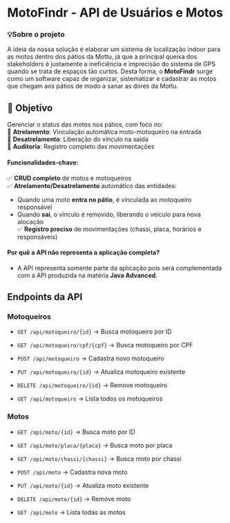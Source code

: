 # MotoFindr - API de Usuários e Motos
### 💡Sobre o projeto
A ideia da nossa solução é elaborar um sistema de localização indoor para as motos dentro dos pátios da Mottu, já que a principal queixa dos stakeholders é justamente a ineficiência e imprecisão do sistema de GPS quando se trata de espaços tão curtos.
Desta forma, o **MotoFindr** surge como um software capaz de organizar, sistematizar e cadastrar as motos que chegam aos pátios de modo a sanar as dores da Mottu.

## 🎯 Objetivo  
Gerenciar o status das motos nos pátios, com foco no:  
🔹 **Atrelamento**: Vinculação automática moto-motoqueiro na entrada  
🔹 **Desatrelamento**: Liberação do vínculo na saída  
🔹 **Auditoria**: Registro completo das movimentações  
#### Funcionalidades-chave:
✅  **CRUD completo**  de motos e motoqueiros  
✅  **Atrelamento/Desatrelamento**  automático das entidades:
-   Quando uma moto  **entra no pátio**, é vinculada ao motoqueiro responsável
-   Quando  **sai**, o vínculo é removido, liberando o veículo para nova alocação  
    ✅  **Registro preciso**  de movimentações (chassi, placa, horários e responsáveis)

#### Por quê a API não representa a aplicação completa?
- A API representa somente parte da aplicação pois será complementada com a API produzida na matéria **Java Advanced**.

## Endpoints da API
### **Motoqueiros**

-   `GET /api/motoqueiro/{id}`  → Busca motoqueiro por ID
    
-   `GET /api/motoqueiro/cpf/{cpf}`  → Busca motoqueiro por CPF
    
-   `POST /api/motoqueiro`  → Cadastra novo motoqueiro
    
-   `PUT /api/motoqueiro/{id}`  → Atualiza motoqueiro existente
    
-   `DELETE /api/motoqueiro/{id}`  → Remove motoqueiro
    
-   `GET /api/motoqueiro`  → Lista todos os motoqueiros
    

### **Motos**

-   `GET /api/moto/{id}`  → Busca moto por ID
    
-   `GET /api/moto/placa/{placa}`  → Busca moto por placa
    
-   `GET /api/moto/chassi/{chassi}`  → Busca moto por chassi
    
-   `POST /api/moto`  → Cadastra nova moto
    
-   `PUT /api/moto/{id}`  → Atualiza moto existente
    
-   `DELETE /api/moto/{id}`  → Remove moto
    
-   `GET /api/moto`  → Lista todas as motos
